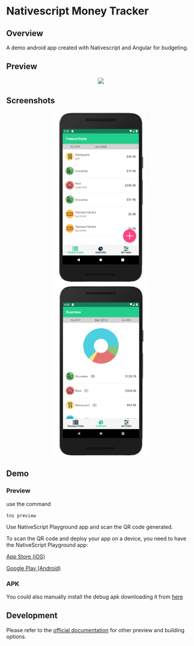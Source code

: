 # Nativescript Money Tracker

## Overview
A demo android app created with Nativescript and Angular for budgeting.

## Preview
<p align="center">
<img src="https://github.com/tommaso-sebastianelli/ns-money-tracker/blob/master/screenshots/preview.gif" width="256">
</p>

## Screenshots

<p align="center">
<img src="https://github.com/tommaso-sebastianelli/ns-money-tracker/blob/master/screenshots/screen_1.png" width="256"><a>     </a><img src="https://github.com/tommaso-sebastianelli/ns-money-tracker/blob/master/screenshots/screen_2.png" width="256">
</p>

## Demo

### Preview

use the command

    tns preview

Use NativeScript Playground app and scan the QR code generated.

To scan the QR code and deploy your app on a device, you need to have the NativeScript Playground app:

[App Store (iOS)](https://itunes.apple.com/us/app/nativescript-playground/id1263543946?mt=8&ls=1)

[Google Play (Android)](https://play.google.com/store/apps/details?id=org.nativescript.play)

### APK

You could also manually install the debug apk downloading it from [here](https://github.com/tommaso-sebastianelli/ns-money-tracker/blob/master/ns-money-tracker.debug.apk)

## Development

Please refer to the [official documentation](https://docs.nativescript.org/angular/start/introduction) for other preview and building options.